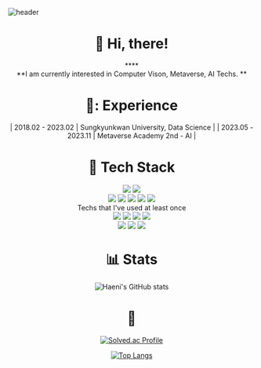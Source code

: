 ![header](https://capsule-render.vercel.app/api?type=slice&color=auto&height=300&section=header&text=Haeni%20Kim&fontSize=80)

<div align="center">

# :raised_hands: Hi, there!
<div>
    ****<br>
    **I am currently interested in Computer Vison, Metaverse, AI Techs. ** <br>
</div>

# 📆: Experience

| 2018.02 - 2023.02 | Sungkyunkwan University, Data Science |
| 2023.05 - 2023.11 | Metaverse Academy 2nd - AI |

# :hammer: Tech Stack
<div>
    <img src="https://img.shields.io/badge/Python-3776AB?style=flat-square&logo=Python&logoColor=white"/>
    <img src="https://img.shields.io/badge/Tableau-E97627?style=flat-square&logo=Tableau&logoColor=white"/>
</div>


<div>
    <img src="https://img.shields.io/badge/Git-F05032?style=flat-square&logo=Git&logoColor=white"/>
    <img src="https://img.shields.io/badge/GitHub-181717?style=flat-square&logo=GitHub&logoColor=white"/>
    <img src="https://img.shields.io/badge/Slack-4A154B?style=flat-square&logo=Slack&logoColor=white"/>
    <img src="https://img.shields.io/badge/Visual Studio Code-007ACC?style=flat-square&logo=Visual Studio Code&logoColor=white"/>
    <img src="https://img.shields.io/badge/PyCharm-000000?style=flat-square&logo=PyCharm&logoColor=white"/>

</div>


<div>
    Techs that I've used at least once<br>
    <img src="https://img.shields.io/badge/Android Studio-3DDC84?style=flat-square&logo=Android Studio&logoColor=white"/>
    <img src="https://img.shields.io/badge/Qgis-589632?style=flat-square&logo=Qgis&logoColor=white"/>
    <img src="https://img.shields.io/badge/R-276DC3?style=flat-square&logo=R&logoColor=white"/>
    <img src="https://img.shields.io/badge/Excel-217346?style=flat-square&logo=Microsoft Excel&logoColor=white"/>
    <div>
    <img src="https://img.shields.io/badge/HTML-E34F26?style=flat-square&logo=HTML5&logoColor=white"/>
    <img src="https://img.shields.io/badge/CSS-1572B6?style=flat-square&logo=CSS3&logoColor=white"/>
    <img src="https://img.shields.io/badge/Django-092E20?style=flat-square&logo=Django&logoColor=white"/>
    </div>
</div>
  

# :bar_chart: Stats
![Haeni's GitHub stats](https://github-readme-stats.vercel.app/api?username=haeniKim&theme=buefy&show_icons=true)

# :seedling: 
[![Solved.ac Profile](http://mazassumnida.wtf/api/generate_badge?boj=ds18hn)](https://solved.ac/ds18hn)


[![Top Langs](https://github-readme-stats.vercel.app/api/top-langs/?username=haeniKim&layout=compact)](https://github.com/haeniKim/github-readme-stats)

</div>

